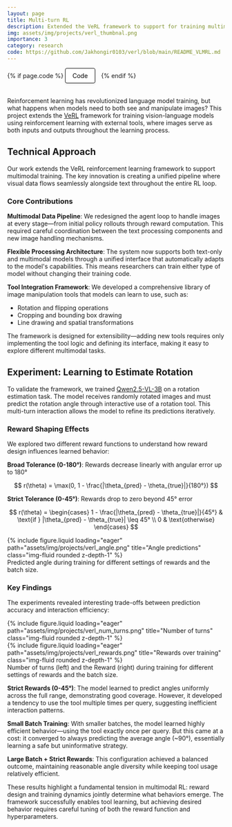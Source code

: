 ```yaml
---
layout: page
title: Multi-turn RL
description: Extended the VeRL framework to support for training multimodal models with reinforcement learning with external tools using images as both inputs and outputs.
img: assets/img/projects/verl_thumbnal.png
importance: 3
category: research
code: https://github.com/Jakhongir0103/verl/blob/main/README_VLMRL.md
---
```


<!-- Project Links/Buttons -->
<div class="links" style="margin-bottom: 2rem;">
  {% if page.code %}
    <a href="{{ page.code }}" class="btn btn-primary btn-sm" role="button" target="_blank" style="background-color: white !important; border: 1px solid black !important; color: black !important; padding: 8px 16px; border-radius: 4px; text-decoration: none; display: inline-block; margin-right: 10px; box-shadow: 0 2px 4px rgba(0,0,0,0.1);">
      <i class="fas fa-file-pdf"></i> Code
    </a>
  {% endif %}
</div>

Reinforcement learning has revolutionized language model training, but what happens when models need to both see and manipulate images? This project extends the [VeRL](https://github.com/volcengine/verl) framework for training vision-language models using reinforcement learning with external tools, where images serve as both inputs and outputs throughout the learning process.

## Technical Approach

Our work extends the VeRL reinforcement learning framework to support multimodal training. The key innovation is creating a unified pipeline where visual data flows seamlessly alongside text throughout the entire RL loop.

### Core Contributions

**Multimodal Data Pipeline**: We redesigned the agent loop to handle images at every stage—from initial policy rollouts through reward computation. This required careful coordination between the text processing components and new image handling mechanisms.

**Flexible Processing Architecture**: The system now supports both text-only and multimodal models through a unified interface that automatically adapts to the model's capabilities. This means researchers can train either type of model without changing their training code.

**Tool Integration Framework**: We developed a comprehensive library of image manipulation tools that models can learn to use, such as:
- Rotation and flipping operations
- Cropping and bounding box drawing
- Line drawing and spatial transformations

The framework is designed for extensibility—adding new tools requires only implementing the tool logic and defining its interface, making it easy to explore different multimodal tasks.

## Experiment: Learning to Estimate Rotation

To validate the framework, we trained [Qwen2.5-VL-3B](https://huggingface.co/Qwen/Qwen2.5-VL-3B-Instruct) on a rotation estimation task. The model receives randomly rotated images and must predict the rotation angle through interactive use of a rotation tool. This multi-turn interaction allows the model to refine its predictions iteratively.

### Reward Shaping Effects

We explored two different reward functions to understand how reward design influences learned behavior:

**Broad Tolerance (0-180°)**: Rewards decrease linearly with angular error up to 180°

$$
r(\theta) = \max(0, 1 - \frac{|\theta_{pred} - \theta_{true}|}{180°})
$$

**Strict Tolerance (0-45°)**: Rewards drop to zero beyond 45° error

$$
r(\theta) = \begin{cases} 1 - \frac{|\theta_{pred} - \theta_{true}|}{45°} & \text{if } |\theta_{pred} - \theta_{true}| \leq 45° \\ 0 & \text{otherwise} \end{cases}
$$

<div class="row">
    <div class="col-sm mt-3 mt-md-0">
        {% include figure.liquid loading="eager" path="assets/img/projects/verl_angle.png" title="Angle predictions" class="img-fluid rounded z-depth-1" %}
    </div>
</div>
<div class="caption">
    Predicted angle during training for different settings of rewards and the batch size.
</div>

### Key Findings

The experiments revealed interesting trade-offs between prediction accuracy and interaction efficiency:

<div class="row">
    <div class="col-sm mt-3 mt-md-0">
        {% include figure.liquid loading="eager" path="assets/img/projects/verl_num_turns.png" title="Number of turns" class="img-fluid rounded z-depth-1" %}
    </div>
    <div class="col-sm mt-3 mt-md-0">
        {% include figure.liquid loading="eager" path="assets/img/projects/verl_rewards.png" title="Rewards over training" class="img-fluid rounded z-depth-1" %}
    </div>
</div>
<div class="caption">
    Number of turns (left) and the Reward (right) during training for different settings of rewards and the batch size.
</div>

**Strict Rewards (0-45°)**: The model learned to predict angles uniformly across the full range, demonstrating good coverage. However, it developed a tendency to use the tool multiple times per query, suggesting inefficient interaction patterns.

**Small Batch Training**: With smaller batches, the model learned highly efficient behavior—using the tool exactly once per query. But this came at a cost: it converged to always predicting the average angle (~90°), essentially learning a safe but uninformative strategy.

**Large Batch + Strict Rewards**: This configuration achieved a balanced outcome, maintaining reasonable angle diversity while keeping tool usage relatively efficient.

These results highlight a fundamental tension in multimodal RL: reward design and training dynamics jointly determine what behaviors emerge. The framework successfully enables tool learning, but achieving desired behavior requires careful tuning of both the reward function and hyperparameters.
